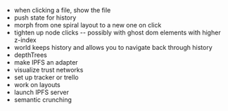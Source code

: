 - when clicking a file, show the file
- push state for history
- morph from one spiral layout to a new one on click
- tighten up node clicks -- possibly with ghost dom elements with higher z-index
- world keeps history and allows you to navigate back through history
- depthTrees
- make IPFS an adapter  
- visualize trust networks
- set up tracker or trello
- work on layouts
- launch IPFS server
- semantic crunching
